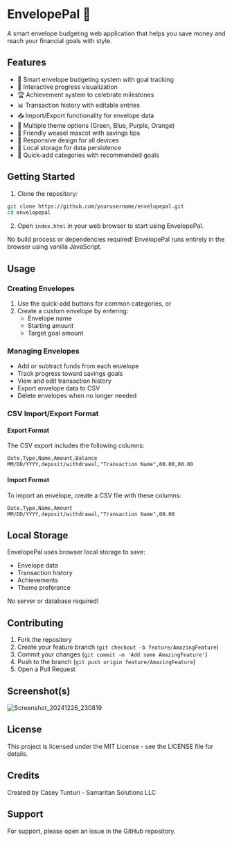 # EnvelopePal 🦦

A smart envelope budgeting web application that helps you save money and reach your financial goals with style.

## Features

- 🎯 Smart envelope budgeting system with goal tracking
- 💫 Interactive progress visualization
- 🏆 Achievement system to celebrate milestones
- 📊 Transaction history with editable entries
- 📥 Import/Export functionality for envelope data
- 🎨 Multiple theme options (Green, Blue, Purple, Orange)
- 🦦 Friendly weasel mascot with savings tips
- 📱 Responsive design for all devices
- 💾 Local storage for data persistence
- 🚀 Quick-add categories with recommended goals

## Getting Started

1. Clone the repository:
```bash
git clone https://github.com/yourusername/envelopepal.git
cd envelopepal
```

2. Open `index.html` in your web browser to start using EnvelopePal.

No build process or dependencies required! EnvelopePal runs entirely in the browser using vanilla JavaScript.

## Usage

### Creating Envelopes

1. Use the quick-add buttons for common categories, or
2. Create a custom envelope by entering:
   - Envelope name
   - Starting amount
   - Target goal amount

### Managing Envelopes

- Add or subtract funds from each envelope
- Track progress toward savings goals
- View and edit transaction history
- Export envelope data to CSV
- Delete envelopes when no longer needed

### CSV Import/Export Format

#### Export Format
The CSV export includes the following columns:
```
Date,Type,Name,Amount,Balance
MM/DD/YYYY,deposit/withdrawal,"Transaction Name",00.00,00.00
```

#### Import Format
To import an envelope, create a CSV file with these columns:
```
Date,Type,Name,Amount
MM/DD/YYYY,deposit/withdrawal,"Transaction Name",00.00
```

## Local Storage

EnvelopePal uses browser local storage to save:
- Envelope data
- Transaction history
- Achievements
- Theme preference

No server or database required!

## Contributing

1. Fork the repository
2. Create your feature branch (`git checkout -b feature/AmazingFeature`)
3. Commit your changes (`git commit -m 'Add some AmazingFeature'`)
4. Push to the branch (`git push origin feature/AmazingFeature`)
5. Open a Pull Request

## Screenshot(s)
![Screenshot_20241226_230819](https://github.com/user-attachments/assets/67e93165-4ace-4276-9f7f-227ff26ce8f4)


## License

This project is licensed under the MIT License - see the LICENSE file for details.

## Credits

Created by Casey Tunturi - Samaritan Solutions LLC

## Support

For support, please open an issue in the GitHub repository.
